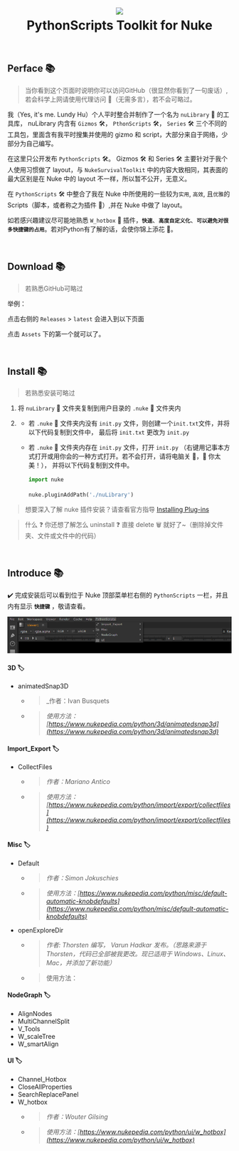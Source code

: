 <h1 align="center"> 
      <img src="https://s3.dualstack.us-east-2.amazonaws.com/pythondotorg-assets/media/community/logos/python-logo-only.png">
      <br> PythonScripts Toolkit for Nuke
</h1>

<br />

## Perface :books:

> 当你看到这个页面时说明你可以访问GitHub（很显然你看到了一句废话）, 若会科学上网请使用代理访问 :rocket:（无需多言），若不会可略过。

我（Yes, it's me. Lundy Hu）个人平时整合并制作了一个名为 `nuLibrary` :toolbox: 的工具库， nuLibrary 内含有 `Gizmos` :hammer_and_wrench:， `PthonScripts` :hammer_and_wrench:， `Series` :hammer_and_wrench: 三个不同的工具包，里面含有我平时搜集并使用的 gizmo 和 script，大部分来自于网络，少部分为自己编写。

在这里只公开发布 `PythonScripts` :hammer_and_wrench:。 Gizmos :hammer_and_wrench: 和 Series :hammer_and_wrench: 主要针对于我个人使用习惯做了 layout，与 `NukeSurvivalToolkit` 中的内容大致相同，其表面的最大区别是在 Nuke 中的 layout 不一样，所以暂不公开，无意义。

在 `PythonScripts` :hammer_and_wrench: 中整合了我在 Nuke 中所使用的一些较为`实用`, `高效`, 且`优雅`的 Scripts（脚本，或者称之为插件 :electric_plug:）,并在 Nuke 中做了 layout。

如若感兴趣建议尽可能地熟悉 `W_hotbox` :hammer: 插件，**`快速`**、**`高度自定义化`**、**`可以避免对很多快捷键的占用`**。若对Python有了解的话，会使你锦上添花 :sunflower:。

<br />

## Download :books:

> 若熟悉GitHub可略过

举例：

点击右侧的 `Releases` > `latest` 会进入到以下页面

点击 `Assets` 下的第一个就可以了。

<br />

## Install :books:

> 若熟悉安装可略过

1. 将 `nuLibrary` :file_folder: 文件夹复制到用户目录的 `.nuke` :file_folder: 文件夹内
2. - 若 `.nuke` :file_folder: 文件夹内没有 `init.py` 文件，则创建一个`init.txt`文件，并将以下代码复制到文件中， 最后将 `init.txt` 更改为 `init.py`
   - 若 `.nuke` :file_folder: 文件夹内存在 `init.py` 文件，打开 `init.py` （右键用记事本方式打开或用你会的一种方式打开。若不会打开，请将电脑关 :chicken:，:chicken: 你太美！），
      并将以下代码复制到文件中。
      
      ```python
      import nuke

      nuke.pluginAddPath('./nuLibrary')
      ```

> 想要深入了解 nuke 插件安装？请查看官方指导 [Installing Plug-ins](https://learn.foundry.com/nuke/developers/latest/pythondevguide/installing_plugins.html#installingplugins-ref-label)

> 什么 :question: 你还想了解怎么 uninstall :question: 直接 delete :wastebasket: 就好了~（删除掉文件夹、文件或文件中的代码）

<br />

## Introduce :books:

:heavy_check_mark: 完成安装后可以看到位于 Nuke 顶部菜单栏右侧的 `PythonScripts` 一栏，并且内有显示 **`快捷键`** ，敬请查看。

<p align="center"><img src="./images/PythonScript_layout.png"></p>



#### 3D :label:
- animatedSnap3D
  - > _作者：Ivan Busquets
  - > _使用方法：[https://www.nukepedia.com/python/3d/animatedsnap3d](https://www.nukepedia.com/python/3d/animatedsnap3d)_

#### Import_Export :label:
- CollectFiles
  - > _作者：Mariano Antico_
  - > _使用方法：[https://www.nukepedia.com/python/import/export/collectfiles](https://www.nukepedia.com/python/import/export/collectfiles)_

#### Misc :label:
- Default
  - > _作者：Simon Jokuschies_
  - > _使用方法：[https://www.nukepedia.com/python/misc/default-automatic-knobdefaults](https://www.nukepedia.com/python/misc/default-automatic-knobdefaults)_
- openExploreDir
  - > _作者: Thorsten 编写， Varun Hadkar 发布。（思路来源于 Thorsten，代码已全部被我更改。现已适用于 Windows、Linux、Mac，并添加了新功能）_
  - > 使用方法：
    > 

#### NodeGraph :label:
- AlignNodes
- MultiChannelSplit
- V_Tools
- W_scaleTree
- W_smartAlign

#### UI :label:
- Channel_Hotbox
- CloseAllProperties
- SearchReplacePanel
- W_hotbox 
  - > _作者：Wouter Gilsing_
  - > _使用方法：[https://www.nukepedia.com/python/ui/w_hotbox](https://www.nukepedia.com/python/ui/w_hotbox)_
